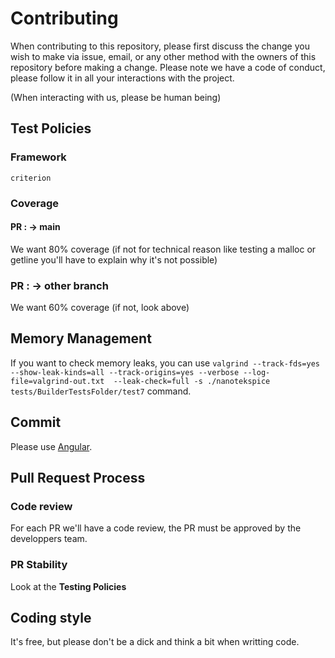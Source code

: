 # Contributing

When contributing to this repository, please first discuss the change you wish to make via issue,
email, or any other method with the owners of this repository before making a change. 
Please note we have a code of conduct, please follow it in all your interactions with the project.

(When interacting with us, please be human being)


## Test Policies

### Framework
`criterion`

### Coverage
#### PR : -> main 
We want 80% coverage (if not for technical reason like testing a malloc or getline you'll have to explain why it's not possible)
### PR : -> other branch
We want 60% coverage (if not, look above)

## Memory Management
If you want to check memory leaks, you can use `valgrind --track-fds=yes --show-leak-kinds=all --track-origins=yes --verbose --log-file=valgrind-out.txt  --leak-check=full -s ./nanotekspice tests/BuilderTestsFolder/test7` command.

## Commit
Please use [Angular](https://www.conventionalcommits.org/en/v1.0.0-beta.4/).


## Pull Request Process

### Code review
For each PR we'll have a code review, the PR must be approved by the developpers team.

### PR Stability
Look at the **Testing Policies**

## Coding style
It's free, but please don't be a dick and think a bit when writting code.

